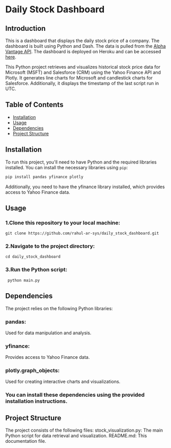 # Daily Stock Dashboard
## Introduction
This is a dashboard that displays the daily stock price of a company. The dashboard is built using Python and Dash. The data is pulled from the [Alpha Vantage API](https://www.alphavantage.co/). The dashboard is deployed on Heroku and can be accessed [here](https://daily-stock-dashboard.herokuapp.com/).

This Python project retrieves and visualizes historical stock price data for Microsoft (MSFT) and Salesforce (CRM) using the Yahoo Finance API and Plotly. It generates line charts for Microsoft and candlestick charts for Salesforce. Additionally, it displays the timestamp of the last script run in UTC.

## Table of Contents
- [Installation](#installation)
- [Usage](#usage)
- [Dependencies](#dependencies)
- [Project Structure](#project-structure)


## Installation

To run this project, you'll need to have Python and the required libraries installed. You can install the necessary libraries using `pip`:

```bash
pip install pandas yfinance plotly
```
Additionally, you need to have the yfinance library installed, which provides access to Yahoo Finance data.
## Usage
### 1.Clone this repository to your local machine:
```
git clone https://github.com/rahul-ar-sys/daily_stock_dashboard.git
```
### 2.Navigate to the project directory:
```
cd daily_stock_dashboard
```
### 3.Run the Python script:
``` python main.py```
## Dependencies
The project relies on the following Python libraries:

### pandas: 
Used for data manipulation and analysis.
### yfinance: 
Provides access to Yahoo Finance data.
### plotly.graph_objects:
Used for creating interactive charts and visualizations.

### You can install these dependencies using the provided installation instructions.

## Project Structure
The project consists of the following files:
stock_visualization.py: The main Python script for data retrieval and visualization.
README.md: This documentation file.

